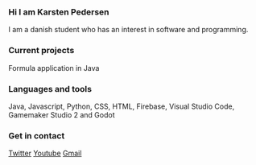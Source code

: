 ### Hi I am Karsten Pedersen
I am a danish student who has an interest in software and programming.

### Current projects
Formula application in Java

### Languages and tools
Java, Javascript, Python, CSS, HTML, Firebase, Visual Studio Code, Gamemaker Studio 2 and Godot

### Get in contact
[Twitter][twitter]
[Youtube][youtube]
[Gmail][gmail]


[twitter]: https://twitter.com/KarstenFinderup
[youtube]: https://www.youtube.com/channel/UCPUSU_U5RsqrcPoNHDKsWEg
[gmail]: https://mail.google.com/mail/?view=cm&fs=1&to=contactkarstenpedersen@gmail.com
